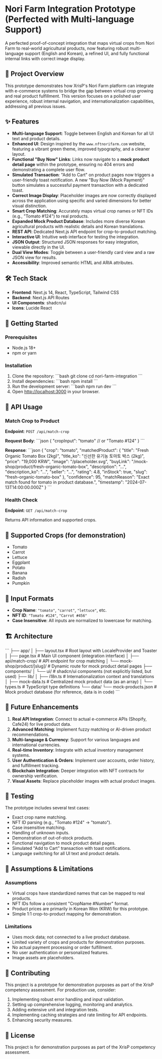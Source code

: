 # Nori Farm Integration Prototype (Perfected with Multi-language Support)

A perfected proof-of-concept integration that maps virtual crops from Nori Farm to real-world agricultural products, now featuring robust multi-language support (English and Korean), a refined UI, and fully functional internal links with correct image display.

## 🎯 Project Overview

This prototype demonstrates how XrisP's Nori Farm platform can integrate with e-commerce systems to bridge the gap between virtual crop growing and real product fulfillment. This version focuses on a polished user experience, robust internal navigation, and internationalization capabilities, addressing all previous issues.

## ✨ Features

-   **Multi-language Support**: Toggle between English and Korean for all UI text and product details.
-   **Enhanced UI**: Design inspired by the `www.nftnorifarm.com` website, featuring a vibrant green theme, improved typography, and a cleaner layout.
-   **Functional "Buy Now" Links**: Links now navigate to a **mock product detail page** within the prototype, ensuring no 404 errors and demonstrating a complete user flow.
-   **Simulated Transaction**: "Add to Cart" on product pages now triggers a user-friendly toast notification. A new "Buy Now (Mock Payment)" button simulates a successful payment transaction with a dedicated toast.
-   **Correct Image Display**: Placeholder images are now correctly displayed across the application using specific and varied dimensions for better visual distinction.
-   **Smart Crop Matching**: Accurately maps virtual crop names or NFT IDs (e.g., "Tomato #124") to real products.
-   **Expanded Mock Product Database**: Includes more diverse Korean agricultural products with realistic details and Korean translations.
-   **REST API**: Dedicated Next.js API endpoint for crop-to-product matching.
-   **Interactive UI**: Intuitive web interface for testing the integration.
-   **JSON Output**: Structured JSON responses for easy integration, viewable directly in the UI.
-   **Dual View Modes**: Toggle between a user-friendly card view and a raw JSON view for results.
-   **Accessibility**: Improved semantic HTML and ARIA attributes.

## 🛠 Tech Stack

-   **Frontend**: Next.js 14, React, TypeScript, Tailwind CSS
-   **Backend**: Next.js API Routes
-   **UI Components**: shadcn/ui
-   **Icons**: Lucide React

## 🚀 Getting Started

### Prerequisites

-   Node.js 18+
-   npm or yarn

### Installation

1.  Clone the repository:
    \`\`\`bash
    git clone <repository-url>
    cd nori-farm-integration
    \`\`\`
2.  Install dependencies:
    \`\`\`bash
    npm install
    \`\`\`
3.  Run the development server:
    \`\`\`bash
    npm run dev
    \`\`\`
4.  Open [http://localhost:3000](http://localhost:3000) in your browser.

## 📡 API Usage

### Match Crop to Product

**Endpoint**: `POST /api/match-crop`

**Request Body**:
\`\`\`json
{
  "cropInput": "tomato" // or "Tomato #124"
}
\`\`\`

**Response**:
\`\`\`json
{
  "crop": "tomato",
  "matchedProduct": {
    "title": "Fresh Organic Tomato Box (2kg)",
    "title_ko": "신선한 유기농 토마토 박스 (2kg)",
    "price": "19,000 KRW",
    "image": "/placeholder.svg",
    "buyLink": "/mock-shop/product/fresh-organic-tomato-box",
    "description": "...",
    "description_ko": "...",
    "seller": "...",
    "rating": 4.8,
    "inStock": true,
    "slug": "fresh-organic-tomato-box"
  },
  "confidence": 95,
  "matchReason": "Exact match found for tomato in product database.",
  "timestamp": "2024-07-13T14:00:00.000Z"
}
\`\`\`

### Health Check

**Endpoint**: `GET /api/match-crop`

Returns API information and supported crops.

## 🌱 Supported Crops (for demonstration)

-   Tomato
-   Carrot
-   Lettuce
-   Eggplant
-   Potato
-   Banana
-   Radish
-   Pumpkin

## 🔧 Input Formats

-   **Crop Name**: `"tomato"`, `"carrot"`, `"lettuce"`, etc.
-   **NFT ID**: `"Tomato #124"`, `"Carrot #456"`
-   **Case Insensitive**: All inputs are normalized to lowercase for matching.

## 🏗 Architecture

\`\`\`
├── app/
│   ├── layout.tsx            # Root layout with LocaleProvider and Toaster
│   ├── page.tsx              # Main UI component (integration interface)
│   ├── api/match-crop/       # API endpoint for crop matching
│   └── mock-shop/product/[slug]/ # Dynamic route for mock product detail pages
├── components/
│   └── ui/                   # shadcn/ui components (not explicitly listed, but used)
├── lib/
│   ├── i18n.ts               # Internationalization context and translations
│   ├── mock-data.ts          # Centralized mock product data (as an array)
│   └── types.ts              # TypeScript type definitions
└── data/
    └── mock-products.json    # Mock product database (for reference, data is in code)
\`\`\`

## 🔮 Future Enhancements

1.  **Real API Integration**: Connect to actual e-commerce APIs (Shopify, Cafe24) for live product data.
2.  **Advanced Matching**: Implement fuzzy matching or AI-driven product recommendations.
3.  **Multi-language & Currency**: Support for various languages and international currencies.
4.  **Real-time Inventory**: Integrate with actual inventory management systems.
5.  **User Authentication & Orders**: Implement user accounts, order history, and fulfillment tracking.
6.  **Blockchain Integration**: Deeper integration with NFT contracts for ownership verification.
7.  **Visual Assets**: Replace placeholder images with actual product images.

## 🧪 Testing

The prototype includes several test cases:

-   Exact crop name matching.
-   NFT ID parsing (e.g., "Tomato #124" → "tomato").
-   Case insensitive matching.
-   Handling of unknown inputs.
-   Demonstration of out-of-stock products.
-   Functional navigation to mock product detail pages.
-   Simulated "Add to Cart" transaction with toast notifications.
-   Language switching for all UI text and product details.

## 📝 Assumptions & Limitations

### Assumptions
-   Virtual crops have standardized names that can be mapped to real products.
-   NFT IDs follow a consistent "CropName #Number" format.
-   Product prices are primarily in Korean Won (KRW) for this prototype.
-   Simple 1:1 crop-to-product mapping for demonstration.

### Limitations
-   Uses mock data; not connected to a live product database.
-   Limited variety of crops and products for demonstration purposes.
-   No actual payment processing or order fulfillment.
-   No user authentication or personalized features.
-   Image assets are placeholders.

## 🤝 Contributing

This project is a prototype for demonstration purposes as part of the XrisP competency assessment. For production use, consider:

1.  Implementing robust error handling and input validation.
2.  Setting up comprehensive logging, monitoring and analytics.
3.  Adding extensive unit and integration tests.
4.  Implementing caching strategies and rate limiting for API endpoints.
5.  Enhancing security measures.

## 📄 License

This project is for demonstration purposes as part of the XrisP competency assessment.
